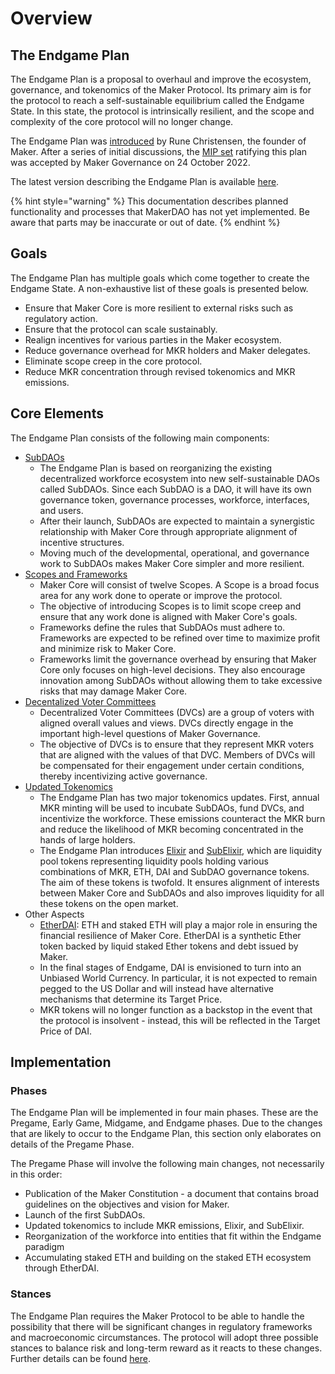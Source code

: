 # Overview

## The Endgame Plan

The Endgame Plan is a proposal to overhaul and improve the ecosystem, governance, and tokenomics of the Maker Protocol. Its primary aim is for the protocol to reach a self-sustainable equilibrium called the Endgame State. In this state, the protocol is intrinsically resilient, and the scope and complexity of the core protocol will no longer change.

The Endgame Plan was [introduced](https://forum.makerdao.com/t/decentralized-voter-committee-on-tuesday-5pm-cest-all-mkr-holders-welcome/15166) by Rune Christensen, the founder of Maker. After a series of initial discussions, the [MIP set](https://vote.makerdao.com/polling/QmTmS5Nf) ratifying this plan was accepted by Maker Governance on 24 October 2022. 

The latest version describing the Endgame Plan is available [here](https://forum.makerdao.com/t/endgame-plan-v3-complete-overview/17427). 


{% hint style="warning" %} This documentation describes planned functionality and processes that MakerDAO has not yet implemented. Be aware that parts may be inaccurate or out of date. {% endhint %}

## Goals

The Endgame Plan has multiple goals which come together to create the Endgame State. A non-exhaustive list of these goals is presented below.
- Ensure that Maker Core is more resilient to external risks such as regulatory action.
- Ensure that the protocol can scale sustainably.
- Realign incentives for various parties in the Maker ecosystem.
- Reduce governance overhead for MKR holders and Maker delegates.
- Eliminate scope creep in the core protocol.
- Reduce MKR concentration through revised tokenomics and MKR emissions.

## Core Elements

The Endgame Plan consists of the following main components:
- [SubDAOs](link.md)
    - The Endgame Plan is based on reorganizing the existing decentralized workforce ecosystem into new self-sustainable DAOs called SubDAOs. Since each SubDAO is a DAO, it will have its own governance token, governance processes, workforce, interfaces, and users.
    - After their launch, SubDAOs are expected to maintain a synergistic relationship with Maker Core through appropriate alignment of incentive structures.
    - Moving much of the developmental, operational, and governance work to SubDAOs makes Maker Core simpler and more resilient.
- [Scopes and Frameworks](scopes-and-frameworks/scopes-and-frameworks.md)
    - Maker Core will consist of twelve Scopes. A Scope is a broad focus area for any work done to operate or improve the protocol. 
    - The objective of introducing Scopes is to limit scope creep and ensure that any work done is aligned with Maker Core's goals.
    - Frameworks define the rules that SubDAOs must adhere to. Frameworks are expected to be refined over time to maximize profit and minimize risk to Maker Core.
    - Frameworks limit the governance overhead by ensuring that Maker Core only focuses on high-level decisions. They also encourage innovation among SubDAOs without allowing them to take excessive risks that may damage Maker Core. 
- [Decentalized Voter Committees](addlink.com)
    - Decentralized Voter Committees (DVCs) are a group of voters with aligned overall values and views. DVCs directly engage in the important high-level questions of Maker Governance.
    - The objective of DVCs is to ensure that they represent MKR voters that are aligned with the values of that DVC. Members of DVCs will be compensated for their engagement under certain conditions, thereby incentivizing active governance. 
- [Updated Tokenomics](tokenomics/launch-tokenomics.md)
    - The Endgame Plan has two major tokenomics updates. First, annual MKR minting will be used to incubate SubDAOs, fund DVCs, and incentivize the workforce. These emissions counteract the MKR burn and reduce the likelihood of MKR becoming concentrated in the hands of large holders.
    - The Endgame Plan introduces [Elixir](tokenomics/elixir.md) and [SubElixir](tokenomics/subelixir.md), which are liquidity pool tokens representing liquidity pools holding various combinations of MKR, ETH, DAI and SubDAO governance tokens. The aim of these tokens is twofold. It ensures alignment of interests between Maker Core and SubDAOs and also improves liquidity for all these tokens on the open market. 
- Other Aspects
    - [EtherDAI](tokenomics/etherdai.md): ETH and staked ETH will play a major role in ensuring the financial resilience of Maker Core. EtherDAI is a synthetic Ether token backed by liquid staked Ether tokens and debt issued by Maker.
    - In the final stages of Endgame, DAI is envisioned to turn into an Unbiased World Currency. In particular, it is not expected to remain pegged to the US Dollar and will instead have alternative mechanisms that determine its Target Price. 
    - MKR tokens will no longer function as a backstop in the event that the protocol is insolvent - instead, this will be reflected in the Target Price of DAI. 

## Implementation

### Phases
The Endgame Plan will be implemented in four main phases. These are the Pregame, Early Game, Midgame, and Endgame phases. Due to the changes that are likely to occur to the Endgame Plan, this section only elaborates on details of the Pregame Phase. 

The Pregame Phase will involve the following main changes, not necessarily in this order:
- Publication of the Maker Constitution - a document that contains broad guidelines on the objectives and vision for Maker.
- Launch of the first SubDAOs.
- Updated tokenomics to include MKR emissions, Elixir, and SubElixir.
- Reorganization of the workforce into entities that fit within the Endgame paradigm
- Accumulating staked ETH and building on the staked ETH ecosystem through EtherDAI.

### Stances

The Endgame Plan requires the Maker Protocol to be able to handle the possibility that there will be significant changes in regulatory frameworks and macroeconomic circumstances. The protocol will adopt three possible stances to balance risk and long-term reward as it reacts to these changes. Further details can be found [here](stances.md).